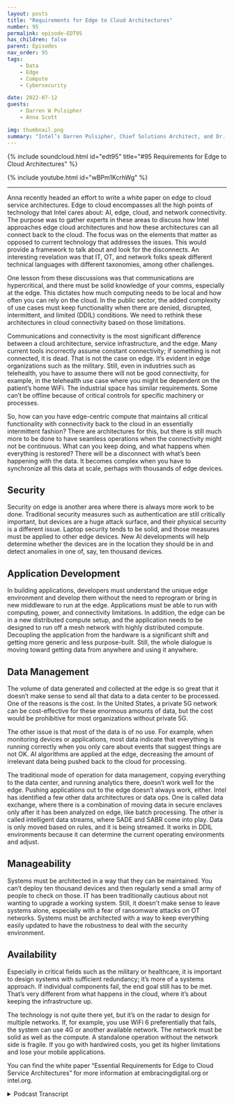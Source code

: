 ```yaml
---
layout: posts
title: "Requirements for Edge to Cloud Architectures"
number: 95
permalink: episode-EDT95
has_children: false
parent: Episodes
nav_order: 95
tags:
    - Data
    - Edge
    - Compute
    - Cybersecurity

date: 2022-07-12
guests:
    - Darren W Pulsipher
    - Anna Scott

img: thumbnail.png
summary: "Intel’s Darren Pulsipher, Chief Solutions Architect, and Dr. Anna Scott, Chief Edge Architect, Public Sector, discuss essential requirements for edge to cloud service architectures.   "
---
```


{% include soundcloud.html id="edt95" title="#95 Requirements for Edge to Cloud Architectures" %}

{% include youtube.html id="wBPm1KcrhWg" %}

---


Anna recently headed an effort to write a white paper on edge to cloud service architectures. Edge to cloud encompasses all the high points of technology that Intel cares about: AI, edge, cloud, and network connectivity. The purpose was to gather experts in these areas to discuss how Intel approaches edge cloud architectures and how these architectures can all connect back to the cloud. The focus was on the elements that matter as opposed to current technology that addresses the issues. This would provide a framework to talk about and look for the disconnects. An interesting revelation was that IT, OT, and network folks speak different technical languages with different taxonomies, among other challenges.

One lesson from these discussions was that communications are hypercritical, and there must be solid knowledge of your comms, especially at the edge. This dictates how much computing needs to be local and how often you can rely on the cloud. In the public sector, the added complexity of use cases must keep functionality when there are denied, disrupted, intermittent, and limited (DDIL) conditions. We need to rethink these architectures in cloud connectivity based on those limitations.

Communications and connectivity is the most significant difference between a cloud architecture, service infrastructure, and the edge. Many current tools incorrectly assume constant connectivity; if something is not connected, it is dead. That is not the case on edge. It’s evident in edge organizations such as the military. Still, even in industries such as telehealth, you have to assume there will not be good connectivity, for example, in the telehealth use case where you might be dependent on the patient’s home WiFi. The industrial space has similar requirements. Some can’t be offline because of critical controls for specific machinery or processes.

So, how can you have edge-centric compute that maintains all critical functionality with connectivity back to the cloud in an essentially intermittent fashion? There are architectures for this, but there is still much more to be done to have seamless operations when the connectivity might not be continuous. What can you keep doing, and what happens when everything is restored? There will be a disconnect with what’s been happening with the data. It becomes complex when you have to synchronize all this data at scale, perhaps with thousands of edge devices.

## Security

Security on edge is another area where there is always more work to be done. Traditional security measures such as authentication are still critically important, but devices are a huge attack surface, and their physical security is a different issue. Laptop security tends to be solid, and those measures must be applied to other edge devices. New AI developments will help determine whether the devices are in the location they should be in and detect anomalies in one of, say, ten thousand devices.

## Application Development

In building applications, developers must understand the unique edge environment and develop them without the need to reprogram or bring in new middleware to run at the edge. Applications must be able to run with computing, power, and connectivity limitations. In addition, the edge can be in a new distributed compute setup, and the application needs to be designed to run off a mesh network with highly distributed compute. Decoupling the application from the hardware is a significant shift and getting more generic and less purpose-built. Still, the whole dialogue is moving toward getting data from anywhere and using it anywhere.

## Data Management

The volume of data generated and collected at the edge is so great that it doesn’t make sense to send all that data to a data center to be processed. One of the reasons is the cost. In the United States, a private 5G network can be cost-effective for these enormous amounts of data, but the cost would be prohibitive for most organizations without private 5G.

The other issue is that most of the data is of no use. For example, when monitoring devices or applications, most data indicate that everything is running correctly when you only care about events that suggest things are not OK. AI algorithms are applied at the edge, decreasing the amount of irrelevant data being pushed back to the cloud for processing.

The traditional mode of operation for data management, copying everything to the data center, and running analytics there, doesn’t work well for the edge. Pushing applications out to the edge doesn’t always work, either. Intel has identified a few other data architectures or data ops. One is called data exchange, where there is a combination of moving data in secure enclaves only after it has been analyzed on edge, like batch processing. The other is called intelligent data streams, where SADE and SABR come into play. Data is only moved based on rules, and it is being streamed. It works in DDIL environments because it can determine the current operating environments and adjust.

## Manageability

Systems must be architected in a way that they can be maintained. You can’t deploy ten thousand devices and then regularly send a small army of people to check on those. IT has been traditionally cautious about not wanting to upgrade a working system. Still, it doesn't make sense to leave systems alone, especially with a fear of ransomware attacks on OT networks. Systems must be architected with a way to keep everything easily updated to have the robustness to deal with the security environment.

## Availability

Especially in critical fields such as the military or healthcare, it is important to design systems with sufficient redundancy; it’s more of a systems approach. If individual components fail, the end goal still has to be met. That’s very different from what happens in the cloud, where it’s about keeping the infrastructure up.

The technology is not quite there yet, but it’s on the radar to design for multiple networks. If, for example, you use WiFi 6 preferentially that fails, the system can use 4G or another available network. The network must be solid as well as the compute. A standalone operation without the network side is fragile. If you go with hardwired costs, you get its higher limitations and lose your mobile applications.

You can find the white paper “Essential Requirements for Edge to Cloud Service Architectures” for more information at embracingdigital.org or intel.org.


<details>
<summary> Podcast Transcript </summary>

<p>﻿1</p>
<p>Hello, thisis Darren Pulsipher, chief solutionarchitect of public sector at Intel.</p>
<p>And welcome to Embracing</p>
<p>Digital Transformation,where we investigate effective change,leveraging people, processand technology.</p>
<p>On today'sepisode, Essential Requirements for Edgethe Cloud Service Architectures with Dr.</p>
<p>Anna Scott.</p>
<p>Anna welcome to the show.</p>
<p>Hey, thank you.</p>
<p>I was just going to say</p>
<p>I'm really excited to be here.</p>
<p>Thank you for giving me a chanceto come in and talk withyou about edge cloud.</p>
<p>So in if no one's heard Annaspeak before, which she has,this is her third time guaranteed.</p>
<p>We just talked about that. Dr.</p>
<p>Scott is our chief edge architectat Intel Public Sector and an incrediblebackground in industrial in the industrialspace, oil and gas and other things.</p>
<p>And Anna is is our go towhen it comes to edge architecturesso welcome again Anna to the show.</p>
<p>Thank you. So thank you so much, Dan.</p>
<p>It's really a pleasure.</p>
<p>So recently you headed up an effortto write a white paper on edge,the cloud service architecturesand tell tell the audiencea little bit about the experience.</p>
<p>Was it like herding herding cats? Right.</p>
<p>Yeah, it's really it's really interesting.</p>
<p>Like, obviously edge to cloud encompassesa whole lot.</p>
<p>Right.</p>
<p>So we're in it's a beautiful matchfor Intel because it hitsall of the high points of the technologythat we care about right now.</p>
<p>So you've got, you know,artificial intelligence is critical.</p>
<p>You have edge is a major component.</p>
<p>Obviously,you have cloud as a major component,but then your network connectivityis really, really important, too.</p>
<p>And so to really kind of tackle this paperand just how Intel is approachingcloud architectures,you know, we got folksfrom all of those different areas togetherwith some pretty impressive expertizeand really wanted to talk throughhow do we just start saying, here'sa great edge architecturewith no discussion about how does thatthen connect back into the cloudand take advantage of that?</p>
<p>And, you know, again,we have great cloud architectures as well.</p>
<p>So so this whole effort of how do you pulleverybody together was a lot of fun.</p>
<p>And also, you know, what's super trueis we all speak very different languages.</p>
<p>We have different taxonomies.</p>
<p>We say wordsand they mean something to one groupand somethingtotally different to another group.</p>
<p>And so it's got it'sgot some really interesting challengesfor us just to have the discussionsto really kind of pullthese architectures together.</p>
<p>We've had to ask people tolearn a whole lot of things, right?</p>
<p>Because you can't you can't talk abouthow how you can really make a solid cloudarchitecture without your cloud folksknowing more about the edge and the edge.</p>
<p>Well.</p>
<p>To me, I thought that was the mostinteresting thingin being involved in in the discussionis the OT guys and the IT guys.</p>
<p>I'm i t euro ti.</p>
<p>We were not speakingthe same at all, right?</p>
<p>When I would say something, you were like,no, they're not.</p>
<p>Doesn't make sense in the space.</p>
<p>So I thought it was really interestingbecause you're right,we both learned a lot from each otherin, in addressingthese new architecturesthat are spanning everything.</p>
<p>Yeah.</p>
<p>And then you like throw in networkand network.</p>
<p>Their language doesn't matcheither of those, either of.</p>
<p>The network guys. I'm sorrythe network guys,they can sit on the side network.</p>
<p>Come on. That's just plumbing, right.</p>
<p>Not for the.</p>
<p>It's just plumbing.</p>
<p>Not for this. No, not. So. Well, yeah.</p>
<p>And I know you know, Darren,</p>
<p>I mean, like one of the really coolthings about this waswhat we what we really learnedwith these discussions,especially when you get out to the edge,the communications is just hypercritical.</p>
<p>Like you're not going to design your edgearchitecture without a really solidknowledge of what your comms are,because that's going to dictatehow much compute you need to be local,how much you can really rely on the cloud,how often you can rely on the cloud.</p>
<p>And since we're both in public sector,we've got the added complexity ofof having use casesthat are really highly centered onstill needing to keep the functionalitywhen you've got the conditions rightor the delayed, disruptedand intermittent communications.</p>
<p>So it becomes really, really important.</p>
<p>And that's where I have to say, I think somany of the interesting conversationsand so many of the newthe new key points that are relevantreally came from is just commsis no longer something that you can sayis going to be there and that it'sgot the latencies that you need andthat it's got the bandwidth that you need.</p>
<p>You really have to rethinkthese these architecturesin the cloud connectivity based on those.</p>
<p>So I thought that that's interesting.</p>
<p>So the first major differencethat we saw between a cloudarchitected service infrastructureand the edge was the comms part, right?</p>
<p>I think there's this huge assumptionand I know I make it, I made it.</p>
<p>I don't do it anymorebecause you schooled me very well,which is I'm not always connected.</p>
<p>All right.</p>
<p>Because a lot of the tools out thereassume connectivity.</p>
<p>And if you're not connected,that means you're dead.</p>
<p>And I'm not going to deal with youanymore.</p>
<p>Right. That's what it typically meant.</p>
<p>But that's not the case in edge, right?</p>
<p>Yeah, definitely not.</p>
<p>And it's it's also true.</p>
<p>I mean, I brought up the public sectorexample because obviously forfor military applications,that's that's really true.</p>
<p>But, you know,one of the thingswe were able to do with thisgroup is bring in a lot of expertsfrom other verticals.</p>
<p>So like Karen Perry really helped uswith the health care side of the world.</p>
<p>And turns out health caretotally has to assumethat you don't have good connectivity,because if they want to do patientedge caseswhere like one of the ones</p>
<p>I know a little bit about thatthat Karen had shared with meis that if youif you want to work in somebody's homebecause they've got long, long term care,you most peopleare not necessarilysophisticated users of technology,especially if they're have a very serious,serious health condition.</p>
<p>And so how do you really set something upwhere you can docontinuous patient monitoring, do properalarming and alertingand do all the things that you need to dowhen, hey, that person's internet or their</p>
<p>WI fi could could go out.</p>
<p>So how do you how do you design around?</p>
<p>Well, you know,you're dealing with people's lives, right?</p>
<p>So, yeah, it's not like,oh, I couldn't streammy Netflix video for,you know, 30 minutes.</p>
<p>Now you're dealing with 15 minutes.</p>
<p>This is. Yeah, yeah.</p>
<p>And then it turns outindustrial has really similarsimilar requirements as well.</p>
<p>You you can't be offlinebecause the control for certainmachinery, for certain processesis just way too critical.</p>
<p>And so this whole idea ofhow do you have thisvery edge centric computethat maintains all critical functionalitybut then can have connectivity backinto the cloud and do that inessentially an intermittent fashion?</p>
<p>Right.</p>
<p>So we can absolutely architect for that.</p>
<p>But that's something that there'sthere's obviously been workfrom the edge perspective,but there's still a lot morethat can be done, especially if you wanta nice seamless set of operation of ayou do have cloud connectivity.</p>
<p>Now here's what you can doand you've lost introduced.</p>
<p>You cannow what does it meanwhen everything is restoredand what's your version of the truth?</p>
<p>Right,because you're going to have a disconnectbetweenwhat's been happening with your data.</p>
<p>And in some cases,that can be very, very, very important.</p>
<p>And then when it got really cool, rightwhen we were talking to this is,you know, when you really do this at scaleand you've got hundreds or thousandsof edge devices that whole idea ofhow do you synchronize all of that dataif you'retrying to really understandwhat's happening acrossa large area and across a large timeframe, you get into some complexitythat is really.</p>
<p>Yeah, yeah.</p>
<p>In fact,one one of the more interesting ones islet's say your cloud goes down,you have a thousand nodes connectedand then you reconnect.</p>
<p>You can get a Akamai swarmwhere everything is trying to communicateall at once and send all the datathey had all at onceand you'll overwhelm your cloud instances.</p>
<p>So yeah, and I wanted to highlightlike we didn't really do thisin the white paper when we,when we wrote that up, we tried to keep itfocused on hereare the things that matter as opposedto here's the technology that we havethat can help address these problems.</p>
<p>Right.</p>
<p>With the idea that what we wanted to dois start the dialogand help provide a frameworkfor how to think about things and wherewhere to look for some of the disconnectsthat we've we've identified.</p>
<p>But like if you're up for it, Darren,</p>
<p>I think talking about the workthat you've done with Edge</p>
<p>Mirror is really fascinating, right?</p>
<p>Because because Edge Mirroris really designed in a way that allowseverything to work well,even when you've got thatsort of a complex situationwhere tons of edge nodes,you've just come back on to the cloud,how do you make sure your comms are?</p>
<p>You know, how do you make sure that youryour system isn't overwhelmedbecause everybody is talking it?</p>
<p>Yeah, well, and we</p>
<p>I have a couple podcasts on edge mural</p>
<p>I'll point people to on thisbut edge mirrors this like you mentionedit's a conceptual architectureon how clouds work, cloud to edge workand the things you have to watch out for.</p>
<p>But I want to go back to kind of theserequirements that were flushed out, right?</p>
<p>Because we talked about comms,which is probably the biggest one.</p>
<p>Let's talk about some of the other oneslike security.</p>
<p>Right. Why?</p>
<p>What's different in security on the edgethan like in the cloud?</p>
<p>What would you say? The number one thing.</p>
<p>Probably thenumber one thing is your edgedevices could be picked up.</p>
<p>Picked up and carry out.</p>
<p>Yeah, someone could steal it. So.</p>
<p>So physical security is a different thingat the edge.</p>
<p>And depending on how criticalyour functionality isand what's actually on that device,there could very easily be informationthat you don't want to be retrievable.</p>
<p>You also want to make sure thatif somebody takes an edge device, thatthat doesn't give them essentially anentry point into your into your network.</p>
<p>So there's a whole new set of requirementsthat thatthat really can come to place.</p>
<p>A lot of the a lot of the traditionalsecurity stuff is still super important.</p>
<p>Right. You still want to doall of your authentication.</p>
<p>You still want to be able toto know that the devices,the device that you think it is.</p>
<p>But we have to.</p>
<p>Yeah, I thought it was interestingwhen we went over the security ones.</p>
<p>There's new cases where I can put itin, I can put an edge device out there andand proxy or spoof your cloud instanceand say, hey, I'm one of your edge devicesand all of a sudden I'm sucking downall the information,all of your critical information,or I'm just feeding it garbage,which could,you know, cause major problems.</p>
<p>You just.</p>
<p>Yeah. So, yeah, security on the edge.</p>
<p>It's a little scary to me, frankly.</p>
<p>Yeah.</p>
<p>And I would say it's also wherewhere we needto like we as an industryneed to be devoting more time.</p>
<p>Right.</p>
<p>Becausethere, there are very good solutionsthat are out that are out there.</p>
<p>But but it is just a more complex world.</p>
<p>And, you know, as we talkzero trust architectures, which againfor public sector are super important,you know, edge devices are just this hugeattack surface now.</p>
<p>Right.</p>
<p>And in some ways it's not so differentfrom, hey, everybody's working on.</p>
<p>Yeah. That's an interesting point.</p>
<p>Yeah.</p>
<p>COVID kind of pushed us a little bitto secure our or come upwith better edge security solutions.</p>
<p>Yeah, and there's there's a lot there.</p>
<p>But one of the things that we realizedthat we really want to be working on iswe have great laptop security and we haveall sorts of ways to protect around that.</p>
<p>Those aren't nascent.</p>
<p>Those types of capabilitiesaren't necessarily applied toto edge devices that are not laptopsthat are for moreindustrial functionalityor are being used.</p>
<p>So for machine visionor computer vision type of application.</p>
<p>And so there's athere's a pretty solid dividing line.</p>
<p>And and we really doat Intel want to work this idea ofhow muchof what we've learned with our PC securitycan we extract and really start applyinginto what used to be called gateways.</p>
<p>Because it's an old term, right?</p>
<p>You know, it's now it's you know, it'syour your it's your edge device, right.</p>
<p>And say, what can we leverage there?</p>
<p>And are there some some rapid iterationsthat we can do that, you know, that help?</p>
<p>And oftenthere's a big divide on operating systemsright between those two because, you know,</p>
<p>Linux is still the winnerwhen you're when you're doing anything,you know, with a more functional and more,you know, more applicationfocus as opposed to like atraditional type of workthat you do with PCs. Soyeah, so it's a fascinating world.</p>
<p>I wanted to mention one thingbefore we move on.</p>
<p>The other thing that is new that hasn'twe haven't really seen, adoptedor used yet, but is absolutely withinyour line of vision is this idea thatfor your edgedevices, we now know enough about whatthe edge device is supposed to do,where it's supposed to be,how to confirm that it's in the placethat it's supposed to be.</p>
<p>There are some new things that couldreally be brought into security to say,don't just stop at, Hey,</p>
<p>I recognize this idea, right?</p>
<p>Or I recognize the device.</p>
<p>Can we confirm that?</p>
<p>But the other edge information that we'recollecting as a result of the applicationthat is. In the right location.</p>
<p>Is probably its primary function.</p>
<p>Right.</p>
<p>And in being able to do that gives usa whole new horizon of of justwhat we can really monitorand what we can flag as a novel behavior.</p>
<p>And that's where I, from applicationstandpoint, is beautiful.</p>
<p>But if you just say, let's start talkingabout how you can use AI foranomaly detection to say, one of my 10,000devices is really out there with respectto what we would anticipate, given howwhat its design functionality is, right?</p>
<p>So there's, there's some really, I thinkamazing stuff that's going to be coming inthe near future becausebecausewe just have some some really good.</p>
<p>All right.</p>
<p>Let's talk a little bit about application,because you mentioned a little bit</p>
<p>I can use it to help anomaly detectionof whether an application is runningappropriatelyon an edge device or the edge deviceis doing what it's supposed to.</p>
<p>How are applications different in edgethan they are in the cloud?</p>
<p>So yeah, so so obviouslythere's a strong pushto have this be containerized, right?</p>
<p>Becauseone of the things that you really want isyou want portabilityof those applications.</p>
<p>And so without having to say, I knowexactly what this piece of hardware isand I know it's operating systemand I know everything about it.</p>
<p>You don't want a custom design in that.</p>
<p>You want to say, hey,that that architectureis set up for a containerand now I'm going to just pop this new.</p>
<p>That's a major shift, right?</p>
<p>Because in the past, edgeit's all custom stuff, right?</p>
<p>Yeah.</p>
<p>Yeah, yeah.</p>
<p>And there's obviously been use of useof containers and use of virtual machines.</p>
<p>But when you really want to scale thisand especially like the thingwe spent a lot of timeexploring, right, is where it becomesthe most relevant iswe're still going to developmost of our applications on the cloudor in a developer environment, right?</p>
<p>And so where they're all going to betested and use is going to be there first.</p>
<p>But if we can have a good understandingof what those applicationsreally need to run at the edge and againdo that in a compute limitationwith compute limitations,with power limitations,with the connectivity limitations, right?</p>
<p>And say understand those up frontso that when those applications aredeveloped,there's actually a very clear way for,hey, here's how you can drop thisdrop this down into this new locationwithout having to take an additional stepto be able to reprogram, you know,without having tobring in new middleware because, hey,you've got this great application,but to be able to understand your data,you still have to do a wholenother set of, of, of software developmentso that it can get its raw data feeds tothe application, has something to work on.</p>
<p>So again, lots of thingshave been done in that space.</p>
<p>But but again, just this whole ideaof begin with the end of mind,appreciate that the edge environmentis very different and before you startbuilding those applications,you know, take advantage of the fact that,you know whatyour limitations are on the edge.</p>
<p>We haven't talked about this yet,but let's do a quick diversionand say let's talk about how diversethe edge can be, how much it can bea new distributed compute setup,because where we also seesome really remarkable things, right, ismost designs rightnow as you have a single piece of computeor maybe like a a few small servers andyou can run your applications right there.</p>
<p>We are already able to say,can you design that applicationso that it could actually run offof a mesh network with highly distributedcompute where now that isjust if you've got ten nodes out thereand all ten, ten nodes ofthose are in place now as well.</p>
<p>So that lends itself reallywell then to containerizationand decoupling the applicationfrom the hardware.</p>
<p>And that's a major shift, right?</p>
<p>Yes. Well, yeah.</p>
<p>And oh, well.</p>
<p>And then just getting getting more genericand less purpose built.</p>
<p>Right.</p>
<p>You know, Iot and edge iswe still very much like hereis the single applicationthat you're going after, here'syour data feeds, here'syou know, and here is your one set of codethat's going to use those data feedsto give you one answer.</p>
<p>Right.</p>
<p>And that is great for, for situationswhere.</p>
<p>Yeah,well which doesn't happen anymore. Right.</p>
<p>I mean those development cyclesare years long and now we need to get intodeveloping new, new applicationsin, in monthsinstead of years. Yeah.</p>
<p>And they're constrainedand they tend to be very proprietaryand you have one companythat can actually keep them going.</p>
<p>And so this whole ideaof like changing the whole,the whole dialog to say, hey,now what we really want iswe want data from anywhere we can get itand then we want to plop down whatever.</p>
<p>Oh, that's a good word.</p>
<p>It's just working for me.</p>
<p>We want to use whatever application,you know,whatever application is the cutting edgeapplication that we care about, right?</p>
<p>So we want the software part of thatto stay extremely current and robust,to be able to take advantage of all of theall of the advances that are being made.</p>
<p>And then just really marry up very quicklyand effectively toto the data that's available.</p>
<p>And then if we can makethat even more robust by, say, you,you can usewhatever compute you have at the edge.</p>
<p>And if your applicationis too big to run ona very constrained piece of hardwarethat you've got,if there's others in the areaand you can mesh that out now,you can really still supportthat application at the edge.</p>
<p>So you mentioned somethingwhich is which is the next majorrequirements, data management?</p>
<p>Yes. Right.</p>
<p>This is a major shift. Right.</p>
<p>This is probably right up therewith comms.</p>
<p>How do I manage data on the edge?</p>
<p>I rememberwhen I first saw Edge architectures,everyone said, oh, 5G is going to fix usbecause I'll just connect right to 5G.</p>
<p>Will, will connect it all upand there's more bandwidth in 5Gthan I could ever filland that's completely shot to smithereens.</p>
<p>I think.</p>
<p>So. I mean, it's still can work, right?</p>
<p>It's just it depends on when do youactually have that network available?</p>
<p>And then can your applicationshave that be,you know, are your applicationssuch that you can support itwith a centralized modelwhere your maybe your data is collectedat a local, you know, at an edge location,but then everything happens in thein the cloud and then do you want a.</p>
<p>Is for. It.</p>
<p>Yeah. Yeah. It's the volume of data too.</p>
<p>There's so much data being collectedat the edge or generated at the edge.</p>
<p>I don't know this.</p>
<p>I don't think I want to send all thatraw data to a data center to be processed.</p>
<p>I just don't. Yeah.</p>
<p>And in most places, the cost is too high.</p>
<p>I mean, that's one of the nice things.</p>
<p>I will give a bit of a plugfor private 5G.</p>
<p>Part of the reasonthat private 5G and again this is very UScentric is the spectrum applicationsand things are differentthan other parts of the world.</p>
<p>But for the U.S., like when they opened up</p>
<p>CVR, a spectrum and allowed,you know,essentially the individual usersor private users to take advantageof that spectrum so that now, insteadof always being beholden to a carrier,you could stand up your own 5G networkon that available spectrum.</p>
<p>And now you care a whole lotless about those data costs,because what you're already paying foris your infrastructureand keeping your network going,as opposed to doing a,you know, a normal cost structure.</p>
<p>If you'reif you're working with a carrier.</p>
<p>So there are some things that can happenthat can make it very cost effectiveto still just movea ton of data over your over your network.</p>
<p>Obviously some stuff to fly six to.</p>
<p>But but again, like most peopleand for most organizations,you're not standing up a private 5Gnetwork, two or 40 4G LTE networkto do your work,which means you got massivedata, data ratesand high data rates that you have to pay.</p>
<p>So there's a good incentive to.</p>
<p>Buy also to store all thatand this world data, right?</p>
<p>I mean, we're talking exabytes of data.</p>
<p>Yeah, petabytesexabytes of data being generatedfor camera is outrageous, right.</p>
<p>Well and most of the datais of no use, right.</p>
<p>Because luckily when we're tryingto like monitor somethingor we're trying to understand somethingas a rule, you know,most of the data that's comingacross is telling you that everything'sokay and all you really care aboutis when things aren't okay.</p>
<p>Right.</p>
<p>And that's where the the valueof the computer vision of the edgeedge capabilities and really applying</p>
<p>AI algorithms gets really excitingbecause because you can do thatand do that very effectively.</p>
<p>But if we go back to data managementa little bit, you know, Darren,you're you're really much morethe data management expert than I am.</p>
<p>I did hope that we could talk a little bitabout some of the workthat Stan Mau has done with with Sandy.</p>
<p>With Sandy Vale.</p>
<p>And how that kind of makes sense and workswith the edge of your architecturethat you also have.</p>
<p>But maybe as opposed to talkingto architectures, we can say, here'sthe cool stuff that those those types.</p>
<p>Yeah. So let's.</p>
<p>Help with the problem. Right. Yeah.</p>
<p>You turned it around.</p>
<p>Now you're interviewing me.</p>
<p>Way to go around it.</p>
<p>Yeah. No, that's good.</p>
<p>No, you know what?</p>
<p>What we found was there's different modesof operation for data management,or we call data ops.</p>
<p>The traditional one is copy everythingto the data center run analytics.</p>
<p>There.</p>
<p>And everyone'sbeen doing that for decades.</p>
<p>And they're finding,oh, that doesn't quite work for Edge.</p>
<p>So we're just going to pushapplications out to the edgeand that doesn't always work.</p>
<p>So we've identified a couple other dataarchitectures or data ops.</p>
<p>One is called a data exchange, where it'sa combination of moving datain secure enclaves,or only afterit's been analyzed on the edge.</p>
<p>And, and,and that's in like batch type processing.</p>
<p>Another a fourth oneis what we call intelligent data streams.</p>
<p>And this is where Sadia and Saberreally come into play,where I'm only moving databased off of rules and it's being streamedand it works in these digital environmentsthat you talked about.</p>
<p>So it's not just, hey,this application always doesanalytics and sends it, it'swhat's the current operating environment?</p>
<p>Is it a full, full bandwidth?</p>
<p>I'm going to send everything</p>
<p>I possibly can.</p>
<p>Or am I only getting kill a bit right nowor do I have no comms?</p>
<p>I need to cacheand do some massaging thereand then only send whatreally matters later when I reconnect.</p>
<p>So there's lots of really cool thingsaround the data management side.</p>
<p>We should probably have Stancome on on the show and and talk about itbecause we can go for another hour or twojust talking about data. So.</p>
<p>All right.</p>
<p>We're going to move, though,because we'll never finish.</p>
<p>Let's let's talk about manageabilityand what doeswhat does manageability really mean?</p>
<p>Well, you kind of touched ona little bit earlier, butgive give me whythis is such a requirement.</p>
<p>Yeah.</p>
<p>So this isthis is the the classic edge problem forfor industrialbut also for for other verticals,which is,you know, the real promise of Iothas always been this whole idea of there'smillionsof millions of devices and now you'vejust got this massive amount of data.</p>
<p>But there's the very real problemthat's like, hey,let's just talk a hundred devicesand how are those hundred devicesreally going to be monitored,updated, authenticated,you? How are you going to make surethat you yeah,you're pushing your updatesand the updates are actually loadingin that everything's healthyand and you're responding as as expected.</p>
<p>And thenthat whole whole set of problemsis something that everybody's knownabout it for a long time.</p>
<p>And in some ways, is it terribly,terribly different from, hey, your entireworkforce just had to stay homefor, you know, for years?</p>
<p>And now you've got, you know,a 10,000 person organization and hey,how is that working, right?</p>
<p>I mean, so same same sort of problems.</p>
<p>But now you just don't have a personat the other endthat can pay attention to the updatesand can do the oh,what's our, what's our termfor the Wednesday the Wednesday reboots.</p>
<p>Yeah.</p>
<p>So but that all still has to happen,right.</p>
<p>And especially if you've got networkconnectivity,you know, you can't, you know,like the current industrial thing, right.</p>
<p>Is like you may have some connectivity,but essentially you'llput something in the fieldthat has a dedicated capabilityand you leave it there for ten yearsand, and.</p>
<p>Don't touch it.</p>
<p>And you just don't touch it.</p>
<p>And maybe you do the firmwareonce every ten years and then you do itby sending a guy with thumb drive rightin modern systems, especiallywhen you want to do them at scaleand especially when you want to get it,you know,get a lot more devices out there.</p>
<p>None of that stuff makes any sense.</p>
<p>And so you need to really well,these systemsjust absolutely have to be architectedin a way that they can be maintainedbecause you can't say deploy, you know,a thousand devices to a remote locationand then have a small army of peoplethat are going to begoing there on a regular basisto make sure that everything's working.</p>
<p>There's no economics in that. So.</p>
<p>But it doesn't isn't that.</p>
<p>Yeah, isn't that kind of I know the i.tguys are very cautious around this space.</p>
<p>Yeah.</p>
<p>Because and they don't upgrade thingsbecause don't touchwhat's working mentalitybut there's, there'sa lot of fear aroundransomware attacks on OT networks now.</p>
<p>Absolutely.</p>
<p>And, and that's whyyou can't leave it alone. Right.</p>
<p>It's like there's almost nothing worsethan you can do to say,hey, we're not going to fix itbecause it's not broken.</p>
<p>But that's not true from a securityvulnerability perspective, right?</p>
<p>So if you're going to have this typeof connectivity, you have to have a wayof keeping everything updatedso that it's got the robustness thatyou need to deal with theyou know, with the environmentthat we live in with respect to security.</p>
<p>So so yeah.</p>
<p>And there's a lot of different points.</p>
<p>I mean, this is, again, like all ofthe things that go into a cloud are,you know, fields on their ownwith experts and well-developedindustries and and lots of time spent.</p>
<p>It's so we werewe were did a very high level thing,which is just don't neglect thisbecause don't just go out thereand start throwing outsome good architectures.</p>
<p>Because if that architecture hasn't beencrafted to be with manageability in mind,you're probably going to findthat your management is going to saythank you, but go awaybecause we're not ever going to apply it.</p>
<p>Yeah, no, I agree. Right.</p>
<p>There's there's one one major one leftand that's availabilitywhich we've already kind oftouched on a little bit.</p>
<p>Yeah, availability.</p>
<p>Anytime I think of availability,</p>
<p>I remember when I was a CIOand we talk about availabilityas in three or four nines.</p>
<p>My data centers up for nines. Yeah.</p>
<p>Yeah, yeah.</p>
<p>But yeah, except for edge.</p>
<p>You don't talk even double nines, do you,as far as availability goes.</p>
<p>So we would love to right the way,the way that it worksis if we need that type of availability,it's still all hardwiredand then typicallyhas the redundancy built in.</p>
<p>So that's one of the things likeif we go back to the health care model,this is wherethat part of it becomes really critical.</p>
<p>Or I don't even want double nines,</p>
<p>I want 100% uptime.</p>
<p>You know. Yeah, like nine nine.</p>
<p>They're like seven nine. Yeah, exactly.</p>
<p>It's almost impossible to meet,but it's but it, it does becomelike a whole new world of saying,okay, it's not, again,good enough to have an edge architectureor have a manageable edge architectureor even have an edge architecturethat can communicate with the cloudand take advantage of thatwith these nice seamless applicationsflowing back and forth.</p>
<p>It is.</p>
<p>Can you design that with sufficientredundancy based on what the applications.</p>
<p>Yeah, I like that approachbecause it's more of a systems approach.</p>
<p>I don't care if one component failsas long as the missionsenior you can tell I've been in the DODway too long.</p>
<p>Everything's in missionas long as the application.</p>
<p>Like on a hospital bed, right?</p>
<p>As long as I keep that patient aliveand notify if there's issues.</p>
<p>I don't care if individual components failas long as I meet the end goal.</p>
<p>And that's very, very differentthan what we do in the cloud.</p>
<p>It's all aboutkeeping the infrastructure up.</p>
<p>Yeah.</p>
<p>And like, oh,</p>
<p>I'll see if I can give an example because,because I think at edge it's harderbecause there's also a cost sensitivityat the edge, because you want toget the scale where you've got,you know, lots and lots of devicesand lots of lots of capabilities.</p>
<p>Right.</p>
<p>And so soone of the other things that Intel does iswe we have a Smart Edge platform.</p>
<p>I've worked the most with the commercial,so I'll talk about that since,since I just understand it better.</p>
<p>But like one of the examples is likefor some applications, you could say,here's a Smart Edge Mac applicationthat has really good network connectivity.</p>
<p>You can use 4G, 5G, LTE, Wi-Fi, six,whatever is available and it can work.</p>
<p>You know, has a Xeon class serverand it will work with like, you know,say 10 to 100 different edge devices.</p>
<p>Right.</p>
<p>And that could be a really solidarchitecture, but that almost undoubtedlydoes not have a high enough availabilityif it's single serverand if it's single network.</p>
<p>Right.</p>
<p>So if we're really talking availability,there is extra costthat you have to throw inbecause at a minimumyou need redundancy of compute,but then you need that software tobe designed so that if there is a channel,you know, if something fails, you havea seamless set of operation, right?</p>
<p>Ideally in this we're not there yet.</p>
<p>But is is on the on the radaris this idea of,hey, if you can get your handson multiple networks, thenyou don't want a systemthat's designed for a single network.</p>
<p>You really know this is especially true.</p>
<p>And the, you know, in the public sectorside of the world,you want a system that can say,hey, I've got WiFi 6and I use that preferentially,but if I lose my wife,</p>
<p>I don't have any 4G hereand can I keep the network movingso that I still have good connectivityand I can still do what I need to do?</p>
<p>So it's almost likethe availability is a bit too,you know, twofold with respectto making sure your computer's solidand then making sure that your networkconnection is solid.</p>
<p>And again, we can designed to bestandalone operations without the networkside.</p>
<p>But then does that mean you're hardwired to all of your.</p>
<p>Yeah, yeah,that means it's fragile, right?</p>
<p>It's right. Right.</p>
<p>And if you go hard wired costs get higher.</p>
<p>It's limitations.</p>
<p>You lose your mobile applications.</p>
<p>And so this whole idea ofhow do you get your local networkto be highly, highly available as well?</p>
<p>And often what that means isyou've got to just go redundant, right?</p>
<p>So yeah, it's just it's fascinating.</p>
<p>So yeah, that's interestingbecause you've tied cost.</p>
<p>Cost of courseis something in there and it's almost inopposition to availabilityand things like that.</p>
<p>So and this has been very insightfulif people want to findout more,you guys can go to embracingdigital.org.</p>
<p>There is a white paper there.</p>
<p>You can also find the white paperon intel.com.</p>
<p>The white paper is called</p>
<p>Essential Requirementsfor edge to Cloud Service Architectures.</p>
<p>Go out and look for Dr.</p>
<p>Anna Scott, thank you again, as always.</p>
<p>It's a pleasure.</p>
<p>Hey, Darren, great conversation.</p>
<p>I appreciate it.</p>
<p>Thank you for listeningto Embracing Digital Transformation today.</p>
<p>If you enjoyed our podcast,give it five stars on your favoritepodcasting site or YouTube channel.</p>
<p>You can find out more informationabout embracing digital transformationat embracingdigital.orguntil next time, go outand do something wonderful.</p>

</details>
